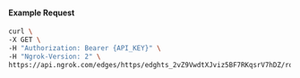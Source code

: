 <!-- Code generated for API Clients. DO NOT EDIT. -->
#### Example Request
```bash
curl \
-X GET \
-H "Authorization: Bearer {API_KEY}" \
-H "Ngrok-Version: 2" \
https://api.ngrok.com/edges/https/edghts_2vZ9VwdtXJviz5BF7RKqsrV7hDZ/routes/edghtsrt_2vZ9W2TYK5WUfSCjKlRDgr5JAjk/response_headers
